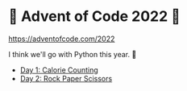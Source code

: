 # 🎄 Advent of Code 2022 🎄

https://adventofcode.com/2022

I think we'll go with Python this year. 🐍

-   [Day 1: Calorie Counting](./day01.py)
-   [Day 2: Rock Paper Scissors](./day02.py)
